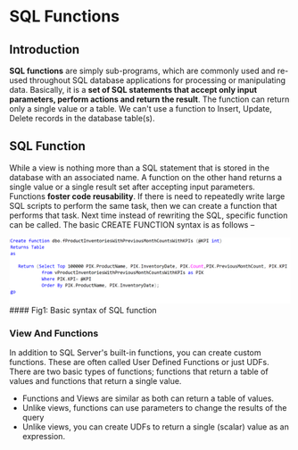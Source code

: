 # SQL Functions

## Introduction
**SQL functions** are simply sub-programs, which are commonly used and re-used throughout SQL database applications for processing or manipulating data. Basically, it is a **set of SQL statements that accept only input parameters, perform actions and return the result**. The function can return only a single value or a table. We can't use a function to Insert, Update, Delete records in the database table(s).

## SQL Function
While a view is nothing more than a SQL statement that is stored in the database with an associated name. A function on the other hand returns a single value or a single result set after accepting input parameters.
Functions **foster code reusability**. If there is need to repeatedly write large SQL scripts to perform the same task, then we can create a function that performs that task. Next time instead of rewriting the SQL, specific function can be called.
The basic CREATE FUNCTION syntax is as follows –

<img src="./Images/Figure1.png"/>
#### Fig1: Basic syntax of SQL function 

### View And Functions
In addition to SQL Server's built-in functions, you can create custom functions. These are often called User Defined Functions or just UDFs. There are two basic types of functions; functions that return a table of values and functions that return a single value.

  - Functions and Views are similar as both can return a table of values.
  - Unlike views, functions can use parameters to change the results of the query
  - Unlike views, you can create UDFs to return a single (scalar) value as an expression.

